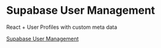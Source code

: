 # Supabase User Management

React + User Profiles with custom meta data

[Supabase User Management](https://supabase.com/docs/guides/auth/managing-user-data)